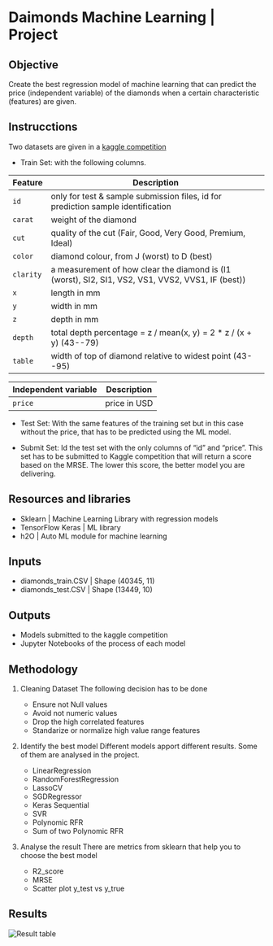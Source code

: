 # Daimonds Machine Learning | Project

## Objective
Create the best regression model of machine learning that can predict the price (independent variable) of the diamonds when a certain characteristic (features) are given. 

## Instrucctions
Two datasets are given in a [kaggle competition](https://www.kaggle.com/c/diamonds-datamad0120)

- Train Set: with the following columns. 

| Feature | Description |
| --- | --- |
|`id` | only for test & sample submission files, id for prediction sample identification |
|`carat`| weight of the diamond |
|`cut`| quality of the cut (Fair, Good, Very Good, Premium, Ideal) |
|`color`| diamond colour, from J (worst) to D (best) |
|`clarity`| a measurement of how clear the diamond is (I1 (worst), SI2, SI1, VS2, VS1, VVS2, VVS1, IF (best)) |
|`x`| length in mm |
|`y`| width in mm |
|`z`| depth in mm |
|`depth`| total depth percentage = z / mean(x, y) = 2 * z / (x + y) (43--79) |
|`table`| width of top of diamond relative to widest point (43--95) |

| Independent variable | Description |
| --- | --- |
|`price` | price in USD |

- Test Set: With the same features of the training set but in this case without the price, that has to be predicted using the ML model. 

- Submit Set: Id the test set with the only columns of “id” and “price”. This set has to be submitted to Kaggle competition that will return a score based on the MRSE. The lower this score, the better model you are delivering. 

## Resources and libraries
- Sklearn | Machine Learning Library with regression models
- TensorFlow Keras | ML library
- h2O | Auto ML module for machine learning

## Inputs
- diamonds_train.CSV | Shape (40345, 11)
- diamonds_test.CSV | Shape (13449, 10)

## Outputs
- Models submitted to the kaggle competition
- Jupyter Notebooks of the process of each model

## Methodology
1. Cleaning Dataset
The following decision has to be done 
    - Ensure not Null values
    - Avoid not numeric values
    - Drop the high correlated features
    - Standarize or normalize high value range features

2. Identify the best model
Different models apport different results. Some of them are analysed in the project.
    - LinearRegression
    - RandomForestRegression
    - LassoCV
    - SGDRegressor
    - Keras Sequential
    - SVR
    - Polynomic RFR
    - Sum of two Polynomic RFR

3. Analyse the result
There are metrics from sklearn that help you to choose the best model
    - R2_score
    - MRSE
    - Scatter plot y_test vs y_true

## Results

![Result table](/outputs/img/results)